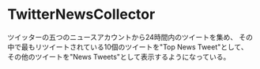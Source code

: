 # TwitterNewsCollector
ツイッターの五つのニュースアカウントから24時間内のツイートを集め、
その中で最もリツイートされている10個のツイートを"Top News Tweet"として、
その他のツイートを"News Tweets"として表示するようになっている。
